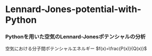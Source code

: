 # Lennard-Jones-potential-with-Python
### Pythonを用いた空気のLennard-Jonesポテンシャルの分析
空気における分子間ポテンシャルエネルギー
$f(x)=\frac{P(x)}{Q(x)}$
